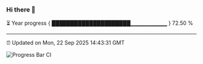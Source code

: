 ### Hi there 👋

⏳ Year progress { █████████████████████▁▁▁▁▁▁▁▁▁ } 72.50 %

---

⏰ Updated on Mon, 22 Sep 2025 14:43:31 GMT

![Progress Bar CI](https://github.com/IshwaranRudhara/GIT-ACTION/workflows/Progress%20Bar%20CI/badge.svg)
